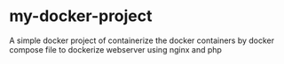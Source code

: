# my-docker-project
A simple docker project of containerize the docker containers by docker compose file to dockerize webserver using nginx and php

